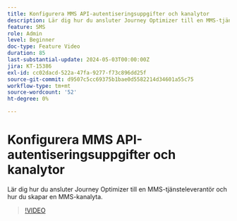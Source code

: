 ```yaml
---
title: Konfigurera MMS API-autentiseringsuppgifter och kanalytor
description: Lär dig hur du ansluter Journey Optimizer till en MMS-tjänsteleverantör och hur du skapar en MMS-kanalyta.
feature: SMS
role: Admin
level: Beginner
doc-type: Feature Video
duration: 85
last-substantial-update: 2024-05-03T00:00:00Z
jira: KT-15386
exl-id: cc02dacd-522a-47fa-9277-f73c896dd25f
source-git-commit: d9507c5cc69375b1bae0d5582214d34601a55c75
workflow-type: tm+mt
source-wordcount: '52'
ht-degree: 0%

---
```


# Konfigurera MMS API-autentiseringsuppgifter och kanalytor

Lär dig hur du ansluter Journey Optimizer till en MMS-tjänsteleverantör och hur du skapar en MMS-kanalyta.

>[!VIDEO](https://video.tv.adobe.com/v/3438050/?learn=on&captions=swe)
